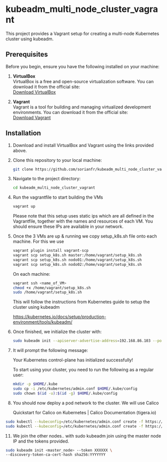 # kubeadm_multi_node_cluster_vagrant

This project provides a Vagrant setup for creating a multi-node Kubernetes cluster using kubeadm.

## Prerequisites

Before you begin, ensure you have the following installed on your machine:

1. **VirtualBox**  
   VirtualBox is a free and open-source virtualization software. You can download it from the official site:  
   [Download VirtualBox](https://www.virtualbox.org/wiki/Downloads)

2. **Vagrant**  
   Vagrant is a tool for building and managing virtualized development environments. You can download it from the official site:  
   [Download Vagrant](https://www.vagrantup.com/downloads)

## Installation

1. Download and install VirtualBox and Vagrant using the links provided above.
2. Clone this repository to your local machine:

   ```bash
   git clone https://github.com/sorianfr/kubeadm_multi_node_cluster_vagrant.git

3. Navigate to the project directory:

   ```bash
   cd kubeadm_multi_node_cluster_vagrant
   
4. Run the vagrantfile to start building the VMs

   ```bash
   vagrant up
   ```
   Please note that this setup uses static ips which are all defined in the Vagrantfile, together with the names and resources of each VM.
   You should ensure these IPs are available in your network.
   
6. Once the 3 VMs are up & running we copy setup_k8s.sh file onto each machine. For this we use 

   ```bash
   vagrant plugin install vagrant-scp   
   vagrant scp setup_k8s.sh master:/home/vagrant/setup_k8s.sh 
   vagrant scp setup_k8s.sh nodo01:/home/vagrant/setup_k8s.sh 
   vagrant scp setup_k8s.sh nodo02:/home/vagrant/setup_k8s.sh 
   ```
   On each machine:
   ```bash
   vagrant ssh <name_of_VM>
   chmod +x /home/vagrant/setup_k8s.sh
   sudo /home/vagrant/setup_k8s.sh 
   ```
   This will follow the instructions from Kubernetes guide to setup the cluster using kubeadm

   https://kubernetes.io/docs/setup/production-environment/tools/kubeadm/
   
8. Once finished, we initialize the cluster with:
   ```bash
   sudo kubeadm init --apiserver-advertise-address=192.168.86.103 --pod-network-cidr=192.168.0.0/16 
   ```
9. It will prompt the following message:

   Your Kubernetes control-plane has initialized successfully!

   To start using your cluster, you need to run the following as a regular user:

   ```bash
   mkdir -p $HOME/.kube
   sudo cp -i /etc/kubernetes/admin.conf $HOME/.kube/config
   sudo chown $(id -u):$(id -g) $HOME/.kube/config
   ```
10. You should now deploy a pod network to the cluster. We will use Calico

      Quickstart for Calico on Kubernetes | Calico Documentation (tigera.io) 
```bash
sudo kubectl --kubeconfig=/etc/kubernetes/admin.conf create -f https://raw.githubusercontent.com/projectcalico/calico/v3.28.2/manifests/tigera-operator.yaml 
sudo kubectl --kubeconfig=/etc/kubernetes/admin.conf create -f https://raw.githubusercontent.com/projectcalico/calico/v3.28.2/manifests/custom-resources.yaml 
```
11. We join the other nodes.. with sudo kubeadm join using the master node IP and the tokens provided.
```bash
sudo kubeadm init <master_node> --token XXXXXX \
--discovery-token-ca-cert-hash sha256:YYYYYYY
```
